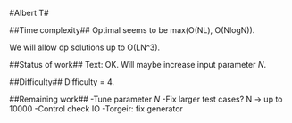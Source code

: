 
#Albert T#

##Time complexity##
Optimal seems to be max(O(NL), O(NlogN)).

We will allow dp solutions up to O(LN^3).

##Status of work##
Text: OK. Will maybe increase input parameter _N_.

##Difficulty##
Difficulty = 4.

##Remaining work##
-Tune parameter _N_
-Fix larger test cases? N -> up to 10000
-Control check IO
-Torgeir: fix generator

